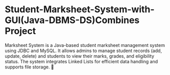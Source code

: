 # Student-Marksheet-System-with-GUI(Java-DBMS-DS)Combines Project
Marksheet System is a Java-based student marksheet management system using JDBC and MySQL. It allows admins to manage student records (add, update, delete) and students to view their marks, grades, and eligibility status. The system integrates Linked Lists for efficient data handling and supports file storage. 🚀
